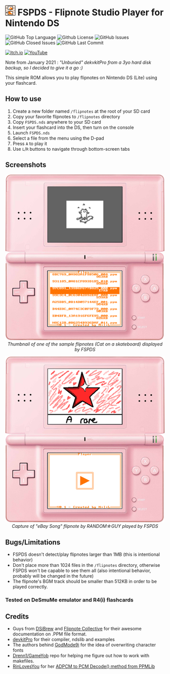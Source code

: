 

# <img src="icon.bmp"></img> FSPDS - Flipnote Studio Player for Nintendo DS

<img alt="GitHub Top Language" src="https://img.shields.io/github/languages/top/NotImplementedLife/FSPDS" /> <img alt="Github License" src="https://img.shields.io/github/license/NotImplementedLife/FSPDS" /> <img alt="GitHub Issues" src="https://img.shields.io/github/issues/NotImplementedLife/FSPDS" /> <img alt="GitHub Closed Issues" src="https://img.shields.io/github/issues-closed/NotImplementedLife/FSPDS" /> <img alt="GitHub Last Commit" src="https://img.shields.io/github/last-commit/NotImplementedLife/FSPDS" /> 

<a href="https://notimplementedlife.itch.io/fspds">![itch.io](https://img.shields.io/badge/Itch-%23FF0B34.svg?style=for-the-badge&logo=Itch.io&logoColor=white)</a>
<a href="https://youtu.be/3NL79zHFvF8">![YouTube](https://img.shields.io/badge/YouTube-%23FF0000.svg?style=for-the-badge&logo=YouTube&logoColor=white)</a>

Note from January 2021 : *"Unburied" dekvkitPro from a 3yo hard disk backup, so I decided to give it a go :)*

This simple ROM allows you to play flipnotes on Nintendo DS (Lite) using your flashcard.

## How to use

1. Create a new folder named ```/flipnotes``` at the root of your SD card
1. Copy your favorite flipnotes to ```/flipnotes``` directory
1. Copy ```FSPDS.nds``` anywhere to your SD card
1. Insert your flashcard into the DS, then turn on the console
1. Launch ```FSPDS.nds```
1. Select a file from the menu using the D-pad
1. Press ```A``` to play it
1. Use ```L```/```R``` buttons to navigate through bottom-screen tabs

## Screenshots
<p align="center">
    <img width="600" src="README_Resources/ss01.png" alt="ROM in action: show thumbnail"></img>
    <br/>
    <i>Thumbnail of one of the sample flipnotes (Cat on a skateboard) displayed by FSPDS</i>
</p>


<p align="center">
    <img width="600" src="README_Resources/ss02.png" alt="ROM in action: show thumbnail"></img>
    <br/>
    <i>Capture of "eBay Song" flipnote by RANDOM☆GUY played by FSPDS</i>
</p>

## Bugs/Limitations

- FSPDS doesn't detect/play flipnotes larger than 1MB (this is intentional behavior)
- Don't place more than 1024 files in the ```/flipnotes``` directory, otherwise FSPDS won't be capable to see them all 
(also intentional behavior, probably will be changed in the future)
- The flipnote's BGM track should be smaller than 512KB in order to be played correctly. 

### Tested on DeSmuMe emulator and R4(i) flashcards

## Credits

- Guys from [DSiBrew](https://dsibrew.org/wiki/Flipnote_Files/PPM "PPM Format") and [Flipnote Collective](https://github.com/Flipnote-Collective/flipnote-studio-docs/wiki/PPM-format "PPM Format") for their awesome documentation on .PPM file format.
- [devkitPro](https://github.com/devkitPro) for their compiler, ndslib and examples
- The authors behind [GodMode9i](https://github.com/DS-Homebrew/GodMode9i "GodMode9i") for the idea of overwriting character fonts
- [Drenn1/GameYob](https://github.com/Drenn1/GameYob "Drenn1/GameYob") repo for helping me figure out how to work with makefiles.
- [RinLovesYou](https://github.com/miso-xyz/PPMLib/commits?author=RinLovesYou) for her [ADPCM to PCM Decode() method from PPMLib](https://github.com/miso-xyz/PPMLib/blob/c7548bf4cdb0e368af552c71a45eb9f96f2e3385/PPMLib/Extensions/AdpcmDecoder.cs#L46-L119)
